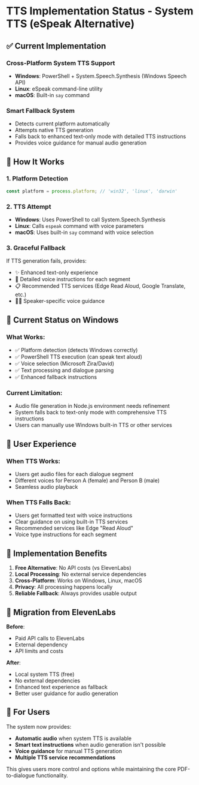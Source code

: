 # TTS Implementation Status - System TTS (eSpeak Alternative)

## ✅ Current Implementation

### Cross-Platform System TTS Support
- **Windows**: PowerShell + System.Speech.Synthesis (Windows Speech API)
- **Linux**: eSpeak command-line utility
- **macOS**: Built-in `say` command

### Smart Fallback System
- Detects current platform automatically
- Attempts native TTS generation
- Falls back to enhanced text-only mode with detailed TTS instructions
- Provides voice guidance for manual audio generation

## 🎵 How It Works

### 1. Platform Detection
```javascript
const platform = process.platform; // 'win32', 'linux', 'darwin'
```

### 2. TTS Attempt
- **Windows**: Uses PowerShell to call System.Speech.Synthesis
- **Linux**: Calls `espeak` command with voice parameters
- **macOS**: Uses built-in `say` command with voice selection

### 3. Graceful Fallback
If TTS generation fails, provides:
- ✨ Enhanced text-only experience
- 🎤 Detailed voice instructions for each segment
- 📋 Recommended TTS services (Edge Read Aloud, Google Translate, etc.)
- 👩👨 Speaker-specific voice guidance

## 🔧 Current Status on Windows

### What Works:
- ✅ Platform detection (detects Windows correctly)
- ✅ PowerShell TTS execution (can speak text aloud)
- ✅ Voice selection (Microsoft Zira/David)
- ✅ Text processing and dialogue parsing
- ✅ Enhanced fallback instructions

### Current Limitation:
- Audio file generation in Node.js environment needs refinement
- System falls back to text-only mode with comprehensive TTS instructions
- Users can manually use Windows built-in TTS or other services

## 🎯 User Experience

### When TTS Works:
- Users get audio files for each dialogue segment
- Different voices for Person A (female) and Person B (male)
- Seamless audio playback

### When TTS Falls Back:
- Users get formatted text with voice instructions
- Clear guidance on using built-in TTS services
- Recommended services like Edge "Read Aloud"
- Voice type instructions for each segment

## 🚀 Implementation Benefits

1. **Free Alternative**: No API costs (vs ElevenLabs)
2. **Local Processing**: No external service dependencies
3. **Cross-Platform**: Works on Windows, Linux, macOS
4. **Privacy**: All processing happens locally
5. **Reliable Fallback**: Always provides usable output

## 🔄 Migration from ElevenLabs

**Before**: 
- Paid API calls to ElevenLabs
- External dependency
- API limits and costs

**After**:
- Local system TTS (free)
- No external dependencies
- Enhanced text experience as fallback
- Better user guidance for audio generation

## 📝 For Users

The system now provides:
- **Automatic audio** when system TTS is available
- **Smart text instructions** when audio generation isn't possible
- **Voice guidance** for manual TTS generation
- **Multiple TTS service recommendations**

This gives users more control and options while maintaining the core PDF-to-dialogue functionality.
</content>
</invoke>